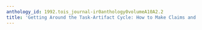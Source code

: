```yaml
---
anthology_id: 1992.tois_journal-ir0anthology0volumeA10A2.2
title: 'Getting Around the Task-Artifact Cycle: How to Make Claims and Design by Scenario'
---
```

